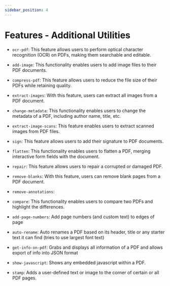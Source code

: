 ```yaml
---
sidebar_position: 4
---
```

# Features - Additional Utilities

- `ocr-pdf`: This feature allows users to perform optical character recognition (OCR) on PDFs, making them searchable and editable.

- `add-image`: This functionality enables users to add image files to their PDF documents.

- `compress-pdf`: This feature allows users to reduce the file size of their PDFs while retaining quality.

- `extract-images`: With this feature, users can extract all images from a PDF document.

- `change-metadata`: This functionality enables users to change the metadata of a PDF, including author name, title, etc.

- `extract-image-scans`: This feature enables users to extract scanned images from PDF files.

- `sign`: This feature allows users to add their signature to PDF documents.

- `flatten`: This functionality enables users to flatten a PDF, merging interactive form fields with the document.

- `repair`: This feature allows users to repair a corrupted or damaged PDF.

- `remove-blanks`: With this feature, users can remove blank pages from a PDF document.

- `remove-annotations`: 

- `compare`: This functionality enables users to compare two PDFs and highlight the differences.

- `add-page-numbers`: Add page numbers (and custom text) to edges of page

- `auto-rename`: Auto renames a PDF based on its header, title or any starter text it can find (tries to use largest font text)

- `get-info-on-pdf`: Grabs and displays all information of a PDF and allows export of info into JSON format

- `show-javascript`: Shows any embedded javascript within a PDF.

- `stamp`: Adds a user-defined text or image to the corner of certain or all PDF pages. 
